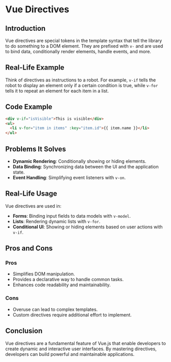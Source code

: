 # Vue Directives

## Introduction
Vue directives are special tokens in the template syntax that tell the library to do something to a DOM element. They are prefixed with `v-` and are used to bind data, conditionally render elements, handle events, and more.

## Real-Life Example
Think of directives as instructions to a robot. For example, `v-if` tells the robot to display an element only if a certain condition is true, while `v-for` tells it to repeat an element for each item in a list.

## Code Example
```html
<div v-if="isVisible">This is visible</div>
<ul>
  <li v-for="item in items" :key="item.id">{{ item.name }}</li>
</ul>
```

## Problems It Solves
- **Dynamic Rendering**: Conditionally showing or hiding elements.
- **Data Binding**: Synchronizing data between the UI and the application state.
- **Event Handling**: Simplifying event listeners with `v-on`.

## Real-Life Usage
Vue directives are used in:
- **Forms**: Binding input fields to data models with `v-model`.
- **Lists**: Rendering dynamic lists with `v-for`.
- **Conditional UI**: Showing or hiding elements based on user actions with `v-if`.

## Pros and Cons
### Pros
- Simplifies DOM manipulation.
- Provides a declarative way to handle common tasks.
- Enhances code readability and maintainability.

### Cons
- Overuse can lead to complex templates.
- Custom directives require additional effort to implement.

## Conclusion
Vue directives are a fundamental feature of Vue.js that enable developers to create dynamic and interactive user interfaces. By mastering directives, developers can build powerful and maintainable applications.
